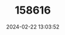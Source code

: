---
title: "158616"
category: "Squalus altipinnis"
draft: false
date: 2024-02-22 13:03:52
languages:
  English: ["Western Highfin Spurdog"]
---
